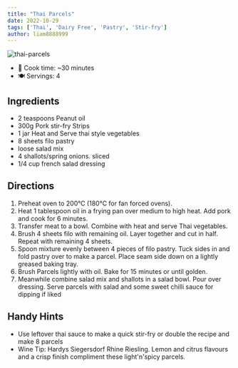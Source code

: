 ```yaml
---
title: "Thai Parcels"
date: 2022-10-29
tags: ['Thai', 'Dairy Free', 'Pastry', 'Stir-fry']
author: liam8888999
---
```


![thai-parcels](/pix/thai-parcels.jpeg)

- 🍳 Cook time: ~30 minutes
- 🍽️  Servings: 4

## Ingredients

- 2 teaspoons Peanut oil
- 300g Pork stir-fry Strips
- 1 jar Heat and Serve thai style vegetables
- 8 sheets filo pastry
- loose salad mix
- 4 shallots/spring onions. sliced
- 1/4 cup french salad dressing

## Directions

1. Preheat oven to 200℃ (180℃ for fan forced ovens).
2. Heat 1 tablespoon oil in a frying pan over medium to high heat. Add pork and cook for 6 minutes.
3. Transfer meat to a bowl. Combine with heat and serve Thai vegetables.
4. Brush 4 sheets filo with remaining oil. Layer together and cut in half. Repeat with remaining 4 sheets.
5. Spoon mixture evenly between 4 pieces of filo pastry. Tuck sides in and fold pastry over to make a parcel. Place seam side down on a lightly greased baking tray.
6. Brush Parcels lightly with oil. Bake for 15 minutes or until golden.
7. Meanwhile combine salad mix and shallots in a salad bowl. Pour over dressing. Serve parcels with salad and some sweet chilli sauce for dipping if liked

## Handy Hints

- Use leftover thai sauce to make a quick stir-fry or double the recipe and make 8 parcels
- Wine Tip: Hardys Siegersdorf Rhine Riesling. Lemon and citrus flavours and a crisp finish compliment these light'n'spicy parcels.
